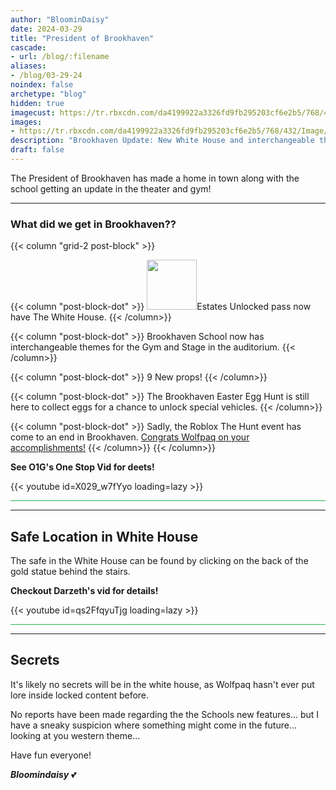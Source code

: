 ```yaml
---
author: "BloominDaisy"
date: 2024-03-29
title: "President of Brookhaven"
cascade:
- url: /blog/:filename
aliases:
- /blog/03-29-24
noindex: false
archetype: "blog"
hidden: true
imagecust: https://tr.rbxcdn.com/da4199922a3326fd9fb295203cf6e2b5/768/432/Image/Png
images:
- https://tr.rbxcdn.com/da4199922a3326fd9fb295203cf6e2b5/768/432/Image/Png
description: "Brookhaven Update: New White House and interchangeable themes in school gym and theater."
draft: false
---
```


The President of Brookhaven has made a home in town along with the school getting an update in the theater and gym!

---

### What did we get in Brookhaven??

{{< column "grid-2 post-block" >}}

{{< column "post-block-dot" >}}
<img src="https://tr.rbxcdn.com/426be6561d270c3efc78788be6551e8a/420/420/Image/Png" loading="lazy" style="width: 80px; height: 80px;">Estates Unlocked pass now have The White House. 
{{< /column>}}

{{< column "post-block-dot" >}}
Brookhaven School now has interchangeable themes for the Gym and Stage in the auditorium. 
{{< /column>}}

{{< column "post-block-dot" >}}
9 New props!
{{< /column>}}

{{< column "post-block-dot" >}}
The Brookhaven Easter Egg Hunt is still here to collect eggs for a chance to unlock special vehicles.
{{< /column>}}

{{< column "post-block-dot" >}}
Sadly, the Roblox The Hunt event has come to an end in Brookhaven. [Congrats Wolfpaq on your accomplishments!](blog/archive/2024/march/03-15-24/)
{{< /column>}}
{{< /column>}}


<div class="grid-2 post-vid-dot">

**See O1G's One Stop Vid for deets!** 
<div class="grid-1">
{{< youtube id=X029_w7fYyo loading=lazy >}}
</div>
</div>

<hr style="background-color: #28b44c" size=8 class="post-block">

---

## Safe Location in White House

The safe in the White House can be found by clicking on the back of the gold statue behind the stairs.


<div class="grid-2 post-vid-dot">

**Checkout Darzeth's vid for details!** <div class="grid-1">{{< youtube id=qs2FfqyuTjg loading=lazy >}}</div>

</div>

<hr style="background-color: #28b44c" size=8 class="post-block">

---

## Secrets

It's likely no secrets will be in the white house, as Wolfpaq hasn't ever put lore inside locked content before. 

No reports have been made regarding the the Schools new features... but I have a sneaky suspicion where something might come in the future... looking at you western theme...

Have fun everyone!

_**Bloomindaisy**_ <span class="nowrap"><span class="emojify">💕</span>
